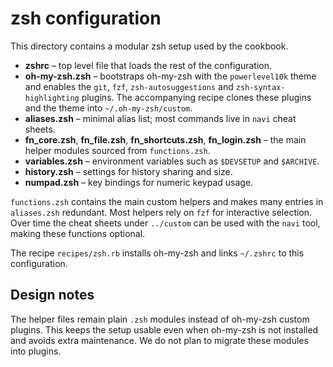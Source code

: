 # zsh configuration

This directory contains a modular zsh setup used by the cookbook.

- **zshrc** – top level file that loads the rest of the configuration.
- **oh-my-zsh.zsh** – bootstraps oh-my-zsh with the `powerlevel10k` theme and enables the `git`, `fzf`, `zsh-autosuggestions` and `zsh-syntax-highlighting` plugins. The accompanying recipe clones these plugins and the theme into `~/.oh-my-zsh/custom`.
- **aliases.zsh** – minimal alias list; most commands live in `navi` cheat sheets.
- **fn_core.zsh**, **fn_file.zsh**, **fn_shortcuts.zsh**, **fn_login.zsh** –
  the main helper modules sourced from `functions.zsh`.
- **variables.zsh** – environment variables such as `$DEVSETUP` and `$ARCHIVE`.
- **history.zsh** – settings for history sharing and size.
- **numpad.zsh** – key bindings for numeric keypad usage.

`functions.zsh` contains the main custom helpers and makes many entries in
`aliases.zsh` redundant.  Most helpers rely on `fzf` for interactive selection.
Over time the cheat sheets under `../custom` can be used with the `navi` tool,
making these functions optional.

The recipe `recipes/zsh.rb` installs oh-my-zsh and links `~/.zshrc` to this configuration.

## Design notes
The helper files remain plain `.zsh` modules instead of oh-my-zsh custom plugins.
This keeps the setup usable even when oh-my-zsh is not installed and avoids extra
maintenance. We do not plan to migrate these modules into plugins.
